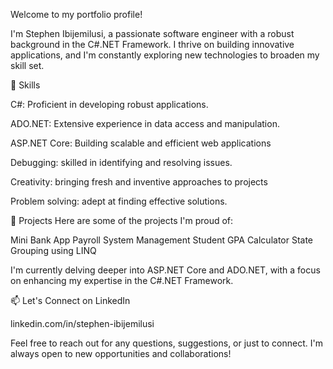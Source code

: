 Welcome to my portfolio profile!

I'm Stephen Ibijemilusi, a passionate software engineer with a robust background in the C#.NET Framework.
I thrive on building innovative applications, and I'm constantly exploring new technologies to broaden my skill set.

🔧 Skills

C#: Proficient in developing robust applications.

ADO.NET: Extensive experience in data access and manipulation.

ASP.NET Core: Building scalable and efficient web applications

Debugging: skilled in identifying and resolving issues.

Creativity: bringing fresh and inventive approaches to projects

Problem solving: adept at finding effective solutions.

🚀 Projects
Here are some of the projects I'm proud of:

Mini Bank App
Payroll System Management
Student GPA Calculator
State Grouping using LINQ

I'm currently delving deeper into ASP.NET Core and ADO.NET, with a focus on enhancing my expertise in the C#.NET Framework.

📫 Let's Connect on LinkedIn

linkedin.com/in/stephen-ibijemilusi

Feel free to reach out for any questions, suggestions, or just to connect. I'm always open to new opportunities and collaborations!
